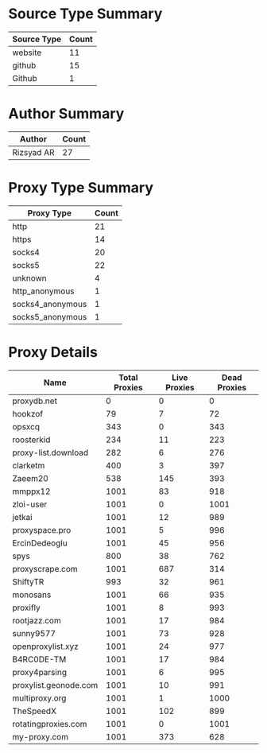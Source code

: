 # Source Type Summary

| Source Type | Count |
|-------------|-------|
| website | 11 |
| github | 15 |
| Github | 1 |


# Author Summary

| Author | Count |
|--------|-------|
| Rizsyad AR | 27 |


# Proxy Type Summary

| Proxy Type | Count |
|------------|-------|
| http | 21 |
| https | 14 |
| socks4 | 20 |
| socks5 | 22 |
| unknown | 4 |
| http_anonymous | 1 |
| socks4_anonymous | 1 |
| socks5_anonymous | 1 |


# Proxy Details

| Name | Total Proxies | Live Proxies | Dead Proxies |
|------|---------------|--------------|---------------|
| proxydb.net | 0 | 0 | 0 |
| hookzof | 79 | 7 | 72 |
| opsxcq | 343 | 0 | 343 |
| roosterkid | 234 | 11 | 223 |
| proxy-list.download | 282 | 6 | 276 |
| clarketm | 400 | 3 | 397 |
| Zaeem20 | 538 | 145 | 393 |
| mmppx12 | 1001 | 83 | 918 |
| zloi-user | 1001 | 0 | 1001 |
| jetkai | 1001 | 12 | 989 |
| proxyspace.pro | 1001 | 5 | 996 |
| ErcinDedeoglu | 1001 | 45 | 956 |
| spys | 800 | 38 | 762 |
| proxyscrape.com | 1001 | 687 | 314 |
| ShiftyTR | 993 | 32 | 961 |
| monosans | 1001 | 66 | 935 |
| proxifly | 1001 | 8 | 993 |
| rootjazz.com | 1001 | 17 | 984 |
| sunny9577 | 1001 | 73 | 928 |
| openproxylist.xyz | 1001 | 24 | 977 |
| B4RC0DE-TM | 1001 | 17 | 984 |
| proxy4parsing | 1001 | 6 | 995 |
| proxylist.geonode.com | 1001 | 10 | 991 |
| multiproxy.org | 1001 | 1 | 1000 |
| TheSpeedX | 1001 | 102 | 899 |
| rotatingproxies.com | 1001 | 0 | 1001 |
| my-proxy.com | 1001 | 373 | 628 |
